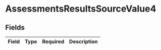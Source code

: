 # AssessmentsResultsSourceValue4


## Fields

| Field       | Type        | Required    | Description |
| ----------- | ----------- | ----------- | ----------- |